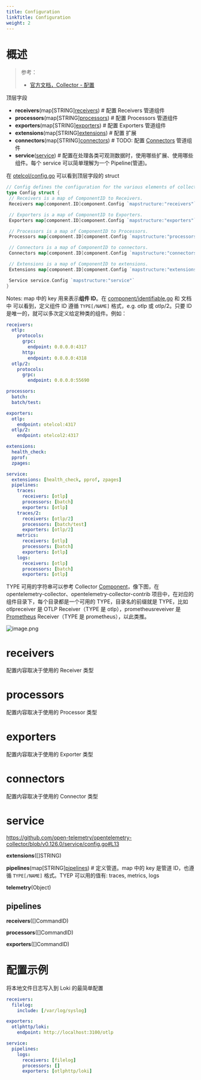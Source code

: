 ```yaml
---
title: Configuration
linkTitle: Configuration
weight: 2
---
```


# 概述

> 参考：
>
> - [官方文档，Collector - 配置](https://opentelemetry.io/docs/collector/configuration)

顶层字段

- **receivers**(map\[STRING][receivers](#receivers)) # 配置 Receivers 管道组件
- **processors**(map\[STRING][processors](#processors)) # 配置 Processors 管道组件
- **exporters**(map\[STRING][exporters](#exporters)) # 配置 Exporters 管道组件
- **extensions**(map\[STRING][extensions](#extensions)) # 配置 扩展
- **connectors**(map\[STRING][connectors](#connectors)) # TODO: 配置 [Connectors](https://opentelemetry.io/docs/collector/configuration/#connectors) 管道组件
- **service**([service](#service)) # 配置在处理各类可观测数据时，使用哪些扩展、使用哪些组件。每个 service 可以简单理解为一个 Pipeline(管道)。

在 [otelcol/config.go](https://github.com/open-telemetry/opentelemetry-collector/blob/v0.126.0/otelcol/config.go#L21) 可以看到顶层字段的 struct

```go
// Config defines the configuration for the various elements of collector or agent.
type Config struct {
 // Receivers is a map of ComponentID to Receivers.
 Receivers map[component.ID]component.Config `mapstructure:"receivers"`

 // Exporters is a map of ComponentID to Exporters.
 Exporters map[component.ID]component.Config `mapstructure:"exporters"`

 // Processors is a map of ComponentID to Processors.
 Processors map[component.ID]component.Config `mapstructure:"processors"`

 // Connectors is a map of ComponentID to connectors.
 Connectors map[component.ID]component.Config `mapstructure:"connectors"`

 // Extensions is a map of ComponentID to extensions.
 Extensions map[component.ID]component.Config `mapstructure:"extensions"`

 Service service.Config `mapstructure:"service"`
}
```

Notes: map 中的 key 用来表示**组件 ID**。在 [component/identifiable.go](https://github.com/open-telemetry/opentelemetry-collector/blob/v0.112.0/component/identifiable.go#L19) 和 文档中 可以看到，定义组件 ID 遵循 `TYPE[/NAME]` 格式，e.g. otlp 或 otlp/2。只要 ID 是唯一的，就可以多次定义给定种类的组件。例如：

```yaml
receivers:
  otlp:
    protocols:
      grpc:
        endpoint: 0.0.0.0:4317
      http:
        endpoint: 0.0.0.0:4318
  otlp/2:
    protocols:
      grpc:
        endpoint: 0.0.0.0:55690

processors:
  batch:
  batch/test:

exporters:
  otlp:
    endpoint: otelcol:4317
  otlp/2:
    endpoint: otelcol2:4317

extensions:
  health_check:
  pprof:
  zpages:

service:
  extensions: [health_check, pprof, zpages]
  pipelines:
    traces:
      receivers: [otlp]
      processors: [batch]
      exporters: [otlp]
    traces/2:
      receivers: [otlp/2]
      processors: [batch/test]
      exporters: [otlp/2]
    metrics:
      receivers: [otlp]
      processors: [batch]
      exporters: [otlp]
    logs:
      receivers: [otlp]
      processors: [batch]
      exporters: [otlp]
```

TYPE 可用的字符串可以参考 Collector [Component](/docs/6.可观测性/OpenTelemetry/Collector/Component.md)，像下图，在 opentelemetry-collector、opentelemetry-collector-contrib 项目中，在对应的组件目录下，每个目录都是一个可用的 TYPE，目录名的前缀就是 TYPE，比如 otlpreceiver 是 OTLP Receiver（TYPE 是 otlp），prometheusreveiver 是 [Prometheus](/docs/6.可观测性/Metrics/Prometheus/Prometheus.md) Receiver（TYPE 是 prometheus），以此类推。

![image.png](https://notes-learning.oss-cn-beijing.aliyuncs.com/otel/config_type_desc.png)

# receivers

配置内容取决于使用的 Receiver 类型

# processors

配置内容取决于使用的 Processor 类型

# exporters

配置内容取决于使用的 Exporter 类型

# connectors

配置内容取决于使用的 Connector 类型

# service

https://github.com/open-telemetry/opentelemetry-collector/blob/v0.126.0/service/config.go#L13

**extensions**(\[]STRING)

**pipelines**(map\[STRING][pipelines](#pipelines)) # 定义管道。map 中的 key 是管道 ID，也遵循 `TYPE[/NAME]` 格式。TYEP 可以用的值有: traces, metrics, logs

**telemetry**(Object)

## pipelines

**receivers**(\[]CommandID)

**processors**(\[]CommandID)

**exporters**(\[]CommandID)

# 配置示例

将本地文件日志写入到 Loki 的最简单配置

```yaml
receivers:
  filelog:
    include: [/var/log/syslog]

exporters:
  otlphttp/loki:
    endpoint: http://localhost:3100/otlp

service:
  pipelines:
    logs:
      receivers: [filelog]
      processors: []
      exporters: [otlphttp/loki]

```